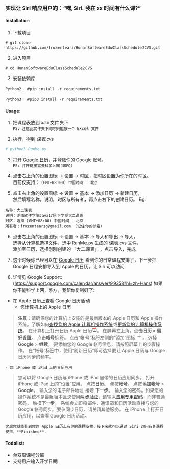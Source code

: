 ### 实现让 Siri 响应用户的：“嘿, Siri. 我在 xx 时间有什么课?”

#### Installation
1.   下载项目
```shell
# git clone https://github.com/frozentearz/HunanSoftwareEduClassSchedule2CVS.git
```
2.   进入项目
```shell
# cd HunanSoftwareEduClassSchedule2CVS
```
3.   安装依赖库
```shell
Python2： #pip install -r requirements.txt

Python3： #pip3 install -r requirements.txt
```

#### Usage:
1. 把课程表放到 *xlsx* 文件夹下  
`PS: 注意此文件夹下同时只能放一个 Excel 文件`

2. 执行，得到 *课表.cvs*
```Python
# python3 RunMe.py
```

3. 打开 [Google 日历](https://calendar.google.com)，并登陆你的 Google 账号。    
`PS: 打开链接需要科学上网(即FQ)`

4. 点击右上角的设置图标 -> 设置 -> 时区，把时区设置为你所在的时区。  
目前仅支持： `(GMT+08:00) 中国时间 - 北京`

5. 点击右上角的设置图标 -> 设置 -> 基本 -> 添加日历 -> 新建日历，  
然后填写名称，说明，时区与所有者，再点击右下的创建日历。
Eg: 
```
名称：大二课表
说明：湖南软件学院Java17届下学期大二课表
时区：选择 (GMT+08:00) 中国时间 - 北京
所有者：frozentearzg@gmail.com  (记住你的邮箱)
```

6. 点击右上角的设置图标 -> 设置 -> 基本 -> 导入和导出 -> 导入，  
选择从计算机选择文件，选中 RunMe.py 生成的 课表.cvs 文件，  
添加至日历，选择刚刚创建的 「大二课表」 ，点击导入，完成。

7. 这个时候你已经可以在 [Google 日历](https://calendar.google.com) 看到你的日常课程安排了，下一步把 Google 日程安排导入到 Apple 的日历，让 Siri 可以访问

8. 详情见 Google Support: (https://support.google.com/calendar/answer/99358?hl=zh-Hans)
如果你不能科学上网，憋方，我帮你复制好了: 

 - 在 Apple 日历上查看 Google 日历活动
    - 您计算机上的 Apple 日历
>**注意**：请确保您的计算机上安装的是最新版本的 Apple 日历和 Apple 操作系统。了解如何[查找您的 Apple 计算机操作系统](https://support.apple.com/HT201260)或[更新您的计算机操作系统](https://support.apple.com/HT201541)。
在计算机上打开日历 Apple 日历![Apple 日历](./images/AppleCalendar.png)。
在屏幕左上角，点击**日历 > 偏好设置**。
点击**帐号**标签。
点击“帐号”标签左侧的“添加”图标 ![添加](./images/add.png)。
选择 **Google** > **继续**。
要添加您的 Google 帐号信息，请按照屏幕上的步骤操作。
在“帐号”标签中，使用“刷新日历”即可选择要让 Apple 日历与 Google 日历同步的频率。

    - 您 iPhone 或 iPad 上的日历应用
>您可以将 Google 日历与 iPhone 或 iPad 自带的日历应用同步。
打开 iPhone 或 iPad 上的“设置”应用。
点按**日历**。
点按**帐号**。
点按**添加帐号** > **Google**。
输入您的电子邮件地址 接着 **下一步**。
输入您的密码。如果您的操作系统不是最新版本且您使用[两步验证](https://support.google.com/accounts/answer/180744)，请输入[应用专用密码](https://security.google.com/settings/security/apppasswords)，而非普通密码。
触摸**下一步**。
系统会立即将邮件、通讯录和日历活动直接与您的 Google 帐号同步。要仅同步日历，请关闭其他服务。
在 iPhone 上打开日历应用，以查看 Google 日历活动。

    之后你就能看到你的 Apple 日历上有你的课程安排，接下来就可以通过 Siri 询问有关课程安排，**Finished**.

#### Todolist:
- 单双周课程分离
- 支持用户输入开学日期
